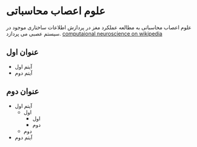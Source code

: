 # علوم اعصاب محاسباتی

علوم اعصاب محاسباتی به مطالعه عملکرد مغز در پردازش اطلاعات ساختاری موجود در سیستم عصبی می پردازد. [computaional neuroscience on wikipedia](https://fa.wikipedia.org/wiki/%D8%B9%D9%84%D9%88%D9%85_%D8%A7%D8%B9%D8%B5%D8%A7%D8%A8_%D9%85%D8%AD%D8%A7%D8%B3%D8%A8%D8%A7%D8%AA%DB%8C)

## عنوان اول

* آیتم اول
* آیتم دوم

## عنوان دوم

- آیتم اول
    - اول
        - اول
        - دوم
    - دوم
- آیتم دوم
  